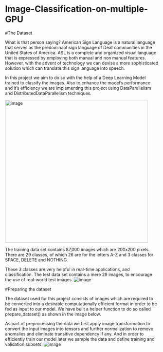 # Image-Classification-on-multiple-GPU

#The Dataset 

What is that person saying? American Sign Language is a natural language that serves as the predominant sign language of Deaf communities in the United States of America. ASL is a complete and organized visual language that is expressed by employing both manual and non manual features. However, with the advent of technology we can devise a more sophisticated solution which can translate this sign language into speech.
 
In this project we aim to do so with the help of a Deep Learning Model trained to classify the images. Also to enhance the model’s performance and it’s efficiency we are implementing this project using DataParallelism and DistributedDataParallelism techniques.

<img width="468" alt="image" src="https://user-images.githubusercontent.com/99056351/215807223-73927ea5-bead-4a96-8dbe-ab9d4bed5483.png">


The training data set contains 87,000 images which are 200x200 pixels. There are 29 classes, of which 26 are for the letters A-Z and 3 classes for SPACE, DELETE and NOTHING.
 
These 3 classes are very helpful in real-time applications, and classification. The test data set contains a mere 29 images, to encourage the use of real-world test images.
![image](https://user-images.githubusercontent.com/99056351/215806547-df9632f6-dd6f-43ba-886f-232b2ab9404e.png)

#Preparing the dataset 

The dataset used for this project consists of images which are required to be converted into a desirable computationally efficient format in order to be fed as input to our model. We have built a helper function to do so called prepare_dataset() as shown in the image below. 
 
As part of preprocessing the data we first apply image transformation to convert the input images into tensors and further normalization to remove anomalies and eliminate transitive dependency if any. And in order to efficiently train our model later we sample the data and define training and validation subsets.
![image](https://user-images.githubusercontent.com/99056351/215806727-32815714-438e-4989-8988-7b524709803a.png)


